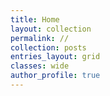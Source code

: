 ```yaml
---
title: Home
layout: collection
permalink: //
collection: posts
entries_layout: grid
classes: wide
author_profile: true
---
```


